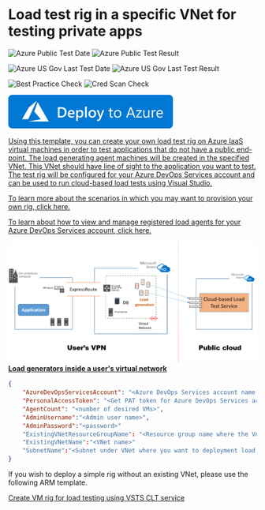 # Load test rig in a specific VNet for testing private apps

![Azure Public Test Date](https://azurequickstartsservice.blob.core.windows.net/badges/201-vsts-cloudloadtest-rig-existing-vnet/PublicLastTestDate.svg)
![Azure Public Test Result](https://azurequickstartsservice.blob.core.windows.net/badges/201-vsts-cloudloadtest-rig-existing-vnet/PublicDeployment.svg)

![Azure US Gov Last Test Date](https://azurequickstartsservice.blob.core.windows.net/badges/201-vsts-cloudloadtest-rig-existing-vnet/FairfaxLastTestDate.svg)
![Azure US Gov Last Test Result](https://azurequickstartsservice.blob.core.windows.net/badges/201-vsts-cloudloadtest-rig-existing-vnet/FairfaxDeployment.svg)

![Best Practice Check](https://azurequickstartsservice.blob.core.windows.net/badges/201-vsts-cloudloadtest-rig-existing-vnet/BestPracticeResult.svg)
![Cred Scan Check](https://azurequickstartsservice.blob.core.windows.net/badges/201-vsts-cloudloadtest-rig-existing-vnet/CredScanResult.svg)


[![Deploy to Azure](https://raw.githubusercontent.com/Azure/azure-quickstart-templates/master/1-CONTRIBUTION-GUIDE/images/deploytoazure.svg?sanitize=true)](https://portal.azure.com/#create/Microsoft.Template/uri/https%3a%2f%2fraw.githubusercontent.com%2fAzure%2fazure-quickstart-templates%2fmaster%2f201-vsts-cloudloadtest-rig-existing-vnet%2fazuredeploy.json)
<a href="http://armviz.io/#/?load=https%3a%2f%2fraw.githubusercontent.com%2fAzure%2fazure-quickstart-templates%2fmaster%2f201-vsts-cloudloadtest-rig-existing-vnet%2fazuredeploy.json" target="_blank">
    

          
Using this template, you can create your own load test rig on Azure IaaS virtual machines in order to test applications that do not have a public end-point. The load generating agent machines will be created in the specified VNet. This VNet should have line of sight to the application you want to test. The test rig will be configured for your Azure DevOps Services account and can be used to run cloud-based load tests using Visual Studio.

To learn more about the scenarios in which you may want to provision your own rig,<a href="https://blogs.msdn.microsoft.com/visualstudioalm/2016/09/27/run-cloud-based-load-tests-using-your-own-machines-a-k-a-bring-your-own-subscription/" target="_blank"> click here.

To learn about how to view and manage registered load agents for your Azure DevOps Services account,<a href="https://blogs.msdn.microsoft.com/visualstudioalm/2016/08/22/use-cloud-load-agents-on-your-infrastructure/" target="_blank"> click here.

<img src="images/CLTAgentsOnVnet.png"/>
<b> Load generators inside a user's virtual network </b>

```json
{
    "AzureDevOpsServicesAccount": "<Azure DevOps Services account name using for CLT>",
    "PersonalAccessToken": "<Get PAT token for Azure DevOps Services account>",
    "AgentCount": "<number of desired VMs>",
    "AdminUsername":"<Admin user name>",
    "AdminPassword":"<password>" 
	"ExistingVNetResourceGroupName": "<Resource group name where the Vnet exists"
	"ExistingVNetName":"<VNet name>"
	"SubnetName":"<Subnet under VNet where you want to deployment load agents>"
}
```

If you wish to deploy a simple rig without an existing VNet, please use the following ARM template.

<a href="https://github.com/Azure/azure-quickstart-templates/tree/master/101-vsts-cloudloadtest-rig"> Create VM rig for load testing using VSTS CLT service 

